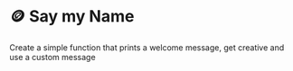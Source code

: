 # 🪙 Say my Name 
Create a simple function that prints a welcome message, get creative and use a custom message